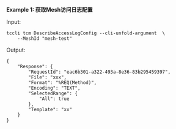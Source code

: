 **Example 1: 获取Mesh访问日志配置**



Input: 

```
tccli tcm DescribeAccessLogConfig --cli-unfold-argument  \
    --MeshId "mesh-test"
```

Output: 
```
{
    "Response": {
        "RequestId": "eac6b301-a322-493a-8e36-83b295459397",
        "File": "xxx",
        "Format": "%REQ(Method)",
        "Encoding": "TEXT",
        "SelectedRange": {
            "All": true
        },
        "Template": "xx"
    }
}
```

